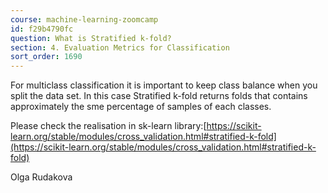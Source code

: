 ```yaml
---
course: machine-learning-zoomcamp
id: f29b4790fc
question: What is Stratified k-fold?
section: 4. Evaluation Metrics for Classification
sort_order: 1690
---
```


For multiclass classification it is important to keep class balance when you split the data set. In this case Stratified k-fold returns folds that contains approximately the sme percentage of samples of each classes.

Please check the realisation in sk-learn library:[https://scikit-learn.org/stable/modules/cross_validation.html#stratified-k-fold](https://scikit-learn.org/stable/modules/cross_validation.html#stratified-k-fold)

Olga Rudakova

